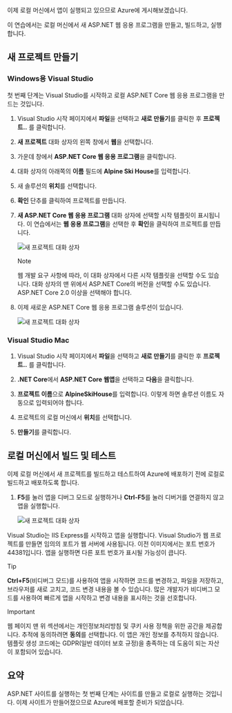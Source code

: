 이제 로컬 머신에서 앱이 실행되고 있으므로 Azure에 게시해보겠습니다. 

이 연습에서는 로컬 머신에서 새 ASP.NET 웹 응용 프로그램을 만들고, 빌드하고, 실행합니다.

## <a name="create-a-new-project"></a>새 프로젝트 만들기

### <a name="visual-studio-for-windows"></a>Windows용 Visual Studio

첫 번째 단계는 Visual Studio를 시작하고 로컬 ASP.NET Core 웹 응용 프로그램을 만드는 것입니다.

1. Visual Studio 시작 페이지에서 **파일**을 선택하고 **새로 만들기**를 클릭한 후 **프로젝트..** 를 클릭합니다.

1. **새 프로젝트** 대화 상자의 왼쪽 창에서 **웹**을 선택합니다.

1. 가운데 창에서 **ASP.NET Core 웹 응용 프로그램**을 클릭합니다.

1. 대화 상자의 아래쪽의 **이름** 필드에 **Alpine Ski House**를 입력합니다.

1. 새 솔루션의 **위치**를 선택합니다.

1. **확인** 단추를 클릭하여 프로젝트를 만듭니다.

1. **새 ASP.NET Core 웹 응용 프로그램** 대화 상자에 선택할 시작 템플릿이 표시됩니다. 이 연습에서는 **웹 응용 프로그램**을 선택한 후 **확인**을 클릭하여 프로젝트를 만듭니다.

    ![새 프로젝트 대화 상자](../media-draft/3-aspnet-templates.png)

    > [!NOTE]
    > 웹 개발 요구 사항에 따라, 이 대화 상자에서 다른 시작 템플릿을 선택할 수도 있습니다. 대화 상자의 맨 위에서 ASP.NET Core의 버전을 선택할 수도 있습니다. ASP.NET Core 2.0 이상을 선택해야 합니다.

1. 이제 새로운 ASP.NET Core 웹 응용 프로그램 솔루션이 있습니다.

    ![새 프로젝트 대화 상자](../media-draft/3-new-solution.png)

### <a name="visual-studio-mac"></a>Visual Studio Mac

1. Visual Studio 시작 페이지에서 **파일**을 선택하고 **새로 만들기**를 클릭한 후 **프로젝트..** 를 클릭합니다.

1. **.NET Core**에서 **ASP.NET Core 웹앱**을 선택하고 **다음**을 클릭합니다.

1. **프로젝트 이름**으로 **AlpineSkiHouse**를 입력합니다. 이렇게 하면 솔루션 이름도 자동으로 입력되어야 합니다.

1. 프로젝트의 로컬 머신에서 **위치**를 선택합니다.

1. **만들기**를 클릭합니다.

## <a name="build-and-test-on-your-local-machine"></a>로컬 머신에서 빌드 및 테스트

이제 로컬 머신에서 새 프로젝트를 빌드하고 테스트하여 Azure에 배포하기 전에 로컬로 빌드하고 배포하도록 합니다.

1. **F5**를 눌러 앱을 디버그 모드로 실행하거나 **Ctrl-F5**를 눌러 디버거를 연결하지 않고 앱을 실행합니다.

    ![새 프로젝트 대화 상자](../media-draft/3-webapp-launch.png)

Visual Studio는 IIS Express를 시작하고 앱을 실행합니다. Visual Studio가 웹 프로젝트를 만들면 임의의 포트가 웹 서버에 사용됩니다. 이전 이미지에서는 포트 번호가 44381입니다. 앱을 실행하면 다른 포트 번호가 표시될 가능성이 큽니다.

> [!TIP]
> **Ctrl+F5**(비디버그 모드)를 사용하여 앱을 시작하면 코드를 변경하고, 파일을 저장하고, 브라우저를 새로 고치고, 코드 변경 내용을 볼 수 있습니다. 많은 개발자가 비디버그 모드를 사용하여 빠르게 앱을 시작하고 변경 내용을 표시하는 것을 선호합니다.

> [!IMPORTANT]
> 웹 페이지 맨 위 섹션에서는 개인정보처리방침 및 쿠키 사용 정책을 위한 공간을 제공합니다. 추적에 동의하려면 **동의**를 선택합니다. 이 앱은 개인 정보를 추적하지 않습니다. 템플릿 생성 코드에는 GDPR(일반 데이터 보호 규정)을 충족하는 데 도움이 되는 자산이 포함되어 있습니다.

## <a name="summary"></a>요약

ASP.NET 사이트를 실행하는 첫 번째 단계는 사이트를 만들고 로컬로 실행하는 것입니다. 이제 사이트가 만들어졌으므로 Azure에 배포할 준비가 되었습니다.
